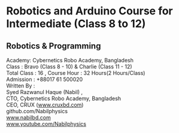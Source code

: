 # Robotics and Arduino Course for Intermediate (Class 8 to 12)


## Robotics & Programming <br>
Academy: Cybernetics Robo Academy, Bangladesh<br>
Class : Bravo (Class 8 - 10) & Charlie (Class 11 - 12)<br>
Total Class : 16 , Course Hour : 32 Hours(2 Hours/Class)<br>
Admission : +88017 61 500020<br>
Written By :<br>
Syed Razwanul Haque (Nabil) ,<br>
CTO, Cybernetics Robo Academy, Bangladesh<br>
CEO, CRUX (www.cruxbd.com)<br>
github.com/Nabilphysics<br>
www.nabilbd.com <br>
www.youtube.com/Nabilphysics
